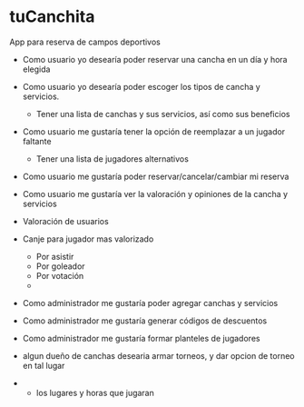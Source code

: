 # tuCanchita


App para reserva de campos deportivos
- Como usuario yo desearía poder reservar una cancha en un día y hora elegida
- Como usuario yo desearía poder escoger los tipos de cancha y servicios.
    - Tener una lista de canchas y sus servicios, así como sus beneficios
- Como usuario me gustaría tener la opción de reemplazar a un jugador faltante
    - Tener una lista de jugadores alternativos
- Como usuario me gustaría poder reservar/cancelar/cambiar mi reserva
- Como usuario me gustaría ver la valoración y opiniones de la cancha y servicios
- Valoración de usuarios
- Canje para jugador mas valorizado
    - Por asistir 
    - Por goleador
    - Por votación
    - 


- Como administrador me gustaría poder agregar canchas y servicios
- Como administrador me gustaría generar códigos de descuentos
- Como administrador me gustaría formar planteles de jugadores
- algun dueño de canchas desearia armar torneos, y dar opcion de torneo en tal lugar
- - los lugares y horas que jugaran

